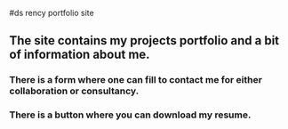 #ds rency portfolio site
## The site contains my projects portfolio and a bit of information about me.
### There is a form where one can fill to contact me for either collaboration or consultancy.
### There is a button where you can download my resume.